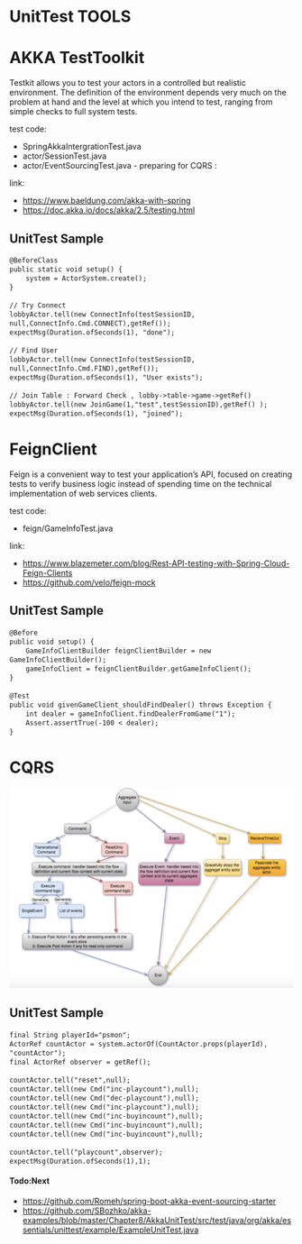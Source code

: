 # UnitTest TOOLS


# AKKA TestToolkit
Testkit allows you to test your actors in a controlled but realistic environment. The definition of the environment depends very much on the problem at hand and the level at which you intend to test, ranging from simple checks to full system tests.

test code:
- SpringAkkaIntergrationTest.java
- actor/SessionTest.java
- actor/EventSourcingTest.java - preparing for CQRS : 

link:
- https://www.baeldung.com/akka-with-spring
- https://doc.akka.io/docs/akka/2.5/testing.html



## UnitTest Sample

    @BeforeClass
    public static void setup() {
        system = ActorSystem.create();
    }

    // Try Connect
    lobbyActor.tell(new ConnectInfo(testSessionID, null,ConnectInfo.Cmd.CONNECT),getRef());
    expectMsg(Duration.ofSeconds(1), "done");
    
    // Find User
    lobbyActor.tell(new ConnectInfo(testSessionID, null,ConnectInfo.Cmd.FIND),getRef());
    expectMsg(Duration.ofSeconds(1), "User exists");
    
    // Join Table : Forward Check , lobby->table->game->getRef()
    lobbyActor.tell(new JoinGame(1,"test",testSessionID),getRef() );
    expectMsg(Duration.ofSeconds(1), "joined");


# FeignClient
Feign is a convenient way to test your application’s API, focused on creating tests to verify business logic instead of spending time on the technical implementation of web services clients.

test code:
- feign/GameInfoTest.java

link:
- https://www.blazemeter.com/blog/Rest-API-testing-with-Spring-Cloud-Feign-Clients
- https://github.com/velo/feign-mock


## UnitTest Sample
    @Before
    public void setup() {
        GameInfoClientBuilder feignClientBuilder = new GameInfoClientBuilder();
        gameInfoClient = feignClientBuilder.getGameInfoClient();
    }
    
    @Test
    public void givenGameClient_shouldFindDealer() throws Exception {
        int dealer = gameInfoClient.findDealerFromGame("1");
        Assert.assertTrue(-100 < dealer);
    }

# CQRS
![image](../../../../../../../doc/eventsourcing.png)

## UnitTest Sample
    final String playerId="psmon";
    ActorRef countActor = system.actorOf(CountActor.props(playerId), "countActor");
    final ActorRef observer = getRef();

    countActor.tell("reset",null);
    countActor.tell(new Cmd("inc-playcount"),null);
    countActor.tell(new Cmd("dec-playcount"),null);
    countActor.tell(new Cmd("inc-playcount"),null);
    countActor.tell(new Cmd("inc-buyincount"),null);
    countActor.tell(new Cmd("inc-buyincount"),null);
    countActor.tell(new Cmd("inc-buyincount"),null);

    countActor.tell("playcount",observer);
    expectMsg(Duration.ofSeconds(1),1);


#### Todo:Next

- https://github.com/Romeh/spring-boot-akka-event-sourcing-starter
- https://github.com/SBozhko/akka-examples/blob/master/Chapter8/AkkaUnitTest/src/test/java/org/akka/essentials/unittest/example/ExampleUnitTest.java



